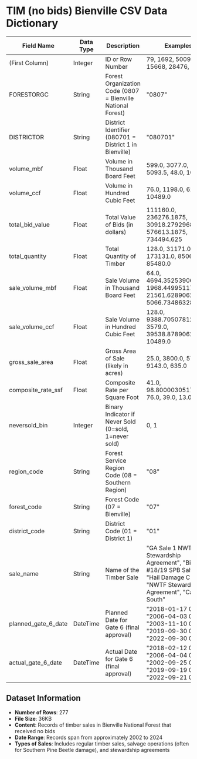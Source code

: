 # TIM (no bids) Bienville CSV Data Dictionary

| Field Name | Data Type | Description | Examples |
|------------|-----------|-------------|----------|
| (First Column) | Integer | ID or Row Number | 79, 1692, 5009, 15668, 28476, 34543 |
| FORESTORGC | String | Forest Organization Code (0807 = Bienville National Forest) | "0807" |
| DISTRICTOR | String | District Identifier (080701 = District 1 in Bienville) | "080701" |
| volume_mbf | Float | Volume in Thousand Board Feet | 599.0, 3077.0, 5093.5, 48.0, 10.5 |
| volume_ccf | Float | Volume in Hundred Cubic Feet | 76.0, 1198.0, 6154.0, 10489.0 |
| total_bid_value | Float | Total Value of Bids (in dollars) | 111160.0, 236276.1875, 30918.279296875, 576613.1875, 734494.625 |
| total_quantity | Float | Total Quantity of Timber | 128.0, 31171.0, 173131.0, 8506.0, 85480.0 |
| sale_volume_mbf | Float | Sale Volume in Thousand Board Feet | 64.0, 4694.35253906525, 1968.44995117187, 21561.62890625, 5066.73486328125 |
| sale_volume_ccf | Float | Sale Volume in Hundred Cubic Feet | 128.0, 9388.705078125, 3579.0, 39538.87890625, 10489.0 |
| gross_sale_area | Float | Gross Area of Sale (likely in acres) | 25.0, 3800.0, 570.0, 9143.0, 635.0 |
| composite_rate_ssf | Float | Composite Rate per Square Foot | 41.0, 98.80000305175781, 76.0, 39.0, 13.0 |
| neversold_bin | Integer | Binary Indicator if Never Sold (0=sold, 1=never sold) | 0, 1 |
| region_code | String | Forest Service Region Code (08 = Southern Region) | "08" |
| forest_code | String | Forest Code (07 = Bienville) | "07" |
| district_code | String | District Code (01 = District 1) | "01" |
| sale_name | String | Name of the Timber Sale | "GA Sale 1 NWTF Stewardship Agreement", "Bienville #18/19 SPB Salvage", "Hail Damage C-14", "NWTF Stewardship Agreement", "Caney South" |
| planned_gate_6_date | DateTime | Planned Date for Gate 6 (final approval) | "2018-01-17 00:00", "2006-04-03 00:00", "2003-11-10 00:00", "2019-09-30 00:00", "2022-09-30 00:00" |
| actual_gate_6_date | DateTime | Actual Date for Gate 6 (final approval) | "2018-02-12 00:00", "2006-04-04 00:00", "2002-09-25 00:00", "2019-09-19 00:00", "2022-09-21 00:00" |

## Dataset Information

- **Number of Rows**: 277
- **File Size**: 36KB
- **Content**: Records of timber sales in Bienville National Forest that received no bids
- **Date Range**: Records span from approximately 2002 to 2024
- **Types of Sales**: Includes regular timber sales, salvage operations (often for Southern Pine Beetle damage), and stewardship agreements 